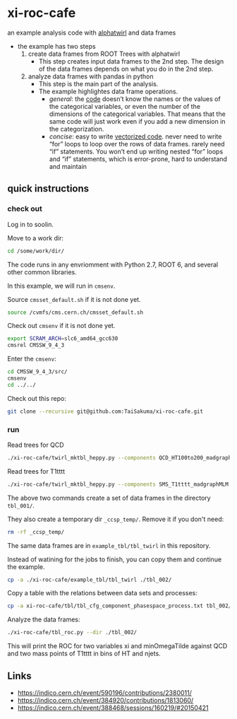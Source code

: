 # xi-roc-cafe
an example analysis code with [alphatwirl](https://github.com/alphatwirl/alphatwirl) and data frames

- the example has two steps
  1. create data frames from ROOT Trees with alphatwirl
     - This step creates input data frames to the 2nd step. The design of the data frames depends on what you do in the 2nd step.
  1. analyze data frames with pandas in python
     - This step is the main part of the analysis.
     - The example highlightes data frame operations.
       - _general_: the [code](aggregate) doesn’t know the names or the values of the categorical variables, or even the number of the dimensions of the categorical variables. That means that the same code will just work even if you add a new dimension in the categorization.
       - _concise_: easy to write [vectorized code](https://en.wikipedia.org/wiki/Array_programming). never need to write “for” loops to loop over the rows of data frames. rarely need “if” statements. You won’t end up writing nested “for” loops and  “if” statements, which is error-prone, hard to understand and maintain

## quick instructions

### check out

Log in to soolin.

Move to a work dir:
```bash
cd /some/work/dir/
```

The code runs in any envriomment with Python 2.7, ROOT 6, and several other common libraries.

In this example, we will run in `cmsenv`. 

Source `cmsset_default.sh` if it is not done yet.
```bash
source /cvmfs/cms.cern.ch/cmsset_default.sh
```

Check out `cmsenv` if it is not done yet.
```bash
export SCRAM_ARCH=slc6_amd64_gcc630
cmsrel CMSSW_9_4_3
```

Enter the `cmsenv`:
```bash
cd CMSSW_9_4_3/src/
cmsenv
cd ../../
```

Check out this repo:
```bash
git clone --recursive git@github.com:TaiSakuma/xi-roc-cafe.git
```

### run

Read trees for QCD
```bash
./xi-roc-cafe/twirl_mktbl_heppy.py --components QCD_HT100to200_madgraphMLM QCD_HT200to300_madgraphMLM QCD_HT300to500_madgraphMLM QCD_HT500to700_madgraphMLM QCD_HT700to1000_madgraphMLM QCD_HT1000to1500_madgraphMLM QCD_HT1500to2000_madgraphMLM QCD_HT2000toInf_madgraphMLM -i /hdfs/SUSY/RA1/80X/MC/20161021_B03/ROC_MC_SM -o ./tbl_001/QCD --parallel-mode htcondor --max-events-per-process 500000 --logging-level INFO
```

Read trees for T1tttt
```bash
./xi-roc-cafe/twirl_mktbl_heppy.py --components SMS_T1tttt_madgraphMLM -i /hdfs/SUSY/RA1/80X/MC/20161021_B04/ROC_MC_SMS -o ./tbl_001/T1tttt --parallel-mode htcondor --max-events-per-process 500000 --logging-level INFO --susy-sms
```

The above two commands create a set of data frames in the directory `tbl_001/`.

They also create a temporary dir `_ccsp_temp/`. Remove it if you don't need:
```bash
rm -rf _ccsp_temp/
```

The same data frames are in `example_tbl/tbl_twirl` in this repository.

Instead of watining for the jobs to finish, you can copy them and continue the example.
```bash
cp -a ./xi-roc-cafe/example_tbl/tbl_twirl ./tbl_002/
```

Copy a table with the relations between data sets and processes:
```bash
cp -a xi-roc-cafe/tbl/tbl_cfg_component_phasespace_process.txt tbl_002/QCD/
```

Analyze the data frames:
```bash
./xi-roc-cafe/tbl_roc.py --dir ./tbl_002/
```

This will print the ROC for two variables xi and minOmegaTilde against QCD and two mass points of T1tttt in bins of HT and njets.

## Links

* https://indico.cern.ch/event/590196/contributions/2380011/
* https://indico.cern.ch/event/384920/contributions/1813060/
* https://indico.cern.ch/event/388468/sessions/160219/#20150421
